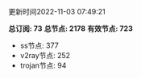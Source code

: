 更新时间2022-11-03 07:49:21

**总订阅: 73**
**总节点: 2178**
**有效节点: 723**
- ss节点: 377
- v2ray节点: 252
- trojan节点: 94
